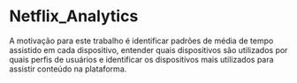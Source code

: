 # Netflix_Analytics
A motivação para este trabalho é identificar padrões de média de tempo assistido em cada dispositivo, entender quais dispositivos são utilizados por quais perfis de usuários e identificar os dispositivos mais utilizados para assistir conteúdo na plataforma. 
